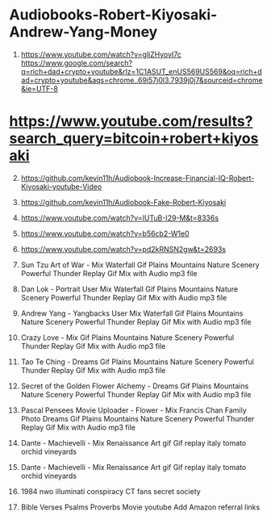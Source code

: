 # Audiobooks-Robert-Kiyosaki-Andrew-Yang-Money
1. https://www.youtube.com/watch?v=gliZHyovI7c 
https://www.google.com/search?q=rich+dad+crypto+youtube&rlz=1C1ASUT_enUS569US569&oq=rich+dad+crypto+youtube&aqs=chrome..69i57j0l3.7939j0j7&sourceid=chrome&ie=UTF-8
# https://www.youtube.com/results?search_query=bitcoin+robert+kiyosaki

2.  https://github.com/kevin11h/Audiobook-Increase-Financial-IQ-Robert-Kiyosaki-youtube-Video 

3.  https://github.com/kevin11h/Audiobook-Fake-Robert-Kiyosaki

4.  https://www.youtube.com/watch?v=IUTuB-I29-M&t=8336s

5.  https://www.youtube.com/watch?v=b56cb2-W1e0

6.  https://www.youtube.com/watch?v=pd2kRNSN2gw&t=2693s


7.  Sun Tzu Art of War - Mix Waterfall Gif Plains Mountains Nature Scenery Powerful Thunder Replay Gif Mix with Audio mp3 file

8.  Dan Lok - Portrait User Mix Waterfall Gif Plains Mountains Nature Scenery Powerful Thunder Replay Gif Mix with Audio mp3 file

9. Andrew Yang - Yangbacks User Mix Waterfall Gif Plains Mountains Nature Scenery Powerful Thunder Replay Gif Mix with Audio mp3 file


10. Crazy Love - Mix  Gif Plains Mountains Nature Scenery Powerful Thunder Replay Gif Mix with Audio mp3 file

11. Tao Te Ching - Dreams Gif Plains Mountains Nature Scenery Powerful Thunder Replay Gif Mix with Audio mp3 file

12. Secret of the Golden Flower Alchemy - Dreams Gif Plains Mountains Nature Scenery Powerful Thunder Replay Gif Mix with Audio mp3 file

13. Pascal Pensees Movie Uploader - Flower - Mix Francis Chan Family Photo Dreams Gif Plains Mountains Nature Scenery Powerful Thunder Replay Gif Mix with Audio mp3 file

14. Dante - Machievelli  - Mix Renaissance Art gif Gif replay italy tomato orchid vineyards
15. Dante - Machievelli  - Mix Renaissance Art gif Gif replay italy tomato orchid vineyards

16. 1984 nwo illuminati conspiracy CT fans secret society

17. Bible Verses Psalms Proverbs Movie youtube
Add Amazon referral links


